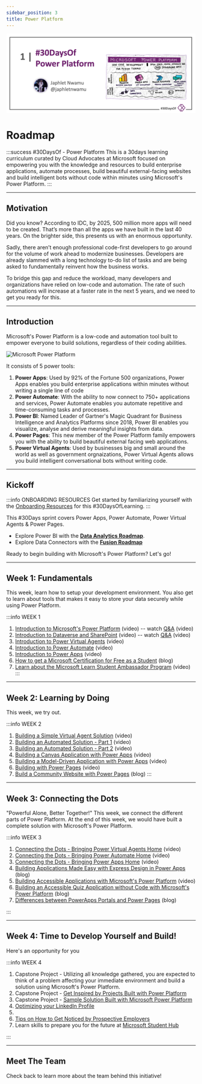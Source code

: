 ```yaml
---
sidebar_position: 3
title: Power Platform
---
```


![Banner Placeholder](./../../static/img/banners/power-platform.png) 

# Roadmap

:::success #30DaysOf - Power Platform
This is a 30days learning curriculum curated by Cloud Advocates at Microsoft focused on empowering you with the knowledge and resources to build enterprise applications, automate processes, build beautiful external-facing websites and build intelligent bots without code within minutes using Microsoft's Power Platform.
:::

---

## Motivation

Did you know? According to IDC, by 2025, 500 million more apps will need to be created. That’s more than all the apps we have built in the last 40 years. On the brighter side, this presents us with an enormous opportunity.

Sadly, there aren’t enough professional code-first developers to go around for the volume of work ahead to modernize businesses. Developers are already slammed with a long technology to-do list of tasks and are being asked to fundamentally reinvent how the business works. 

To bridge this gap and reduce the workload, many developers and organizations have relied on low-code and automation. The rate of such automations will increase at a faster rate in the next 5 years, and we need to get you ready for this.

---

## Introduction
Microsoft's Power Platform is a low-code and automation tool built to empower everyone to build solutions, regardless of their coding abilities. 

![Microsoft Power Platform](https://techcommunity.microsoft.com/t5/image/serverpage/image-id/380778iB5B49453239171B2/image-size/large?v=v2&px=999)

It consists of 5 power tools:
1. **Power Apps**: Used by 92% of the Fortune 500 organizations, Power Apps enables you build enterprise applications within minutes without writing a single line of code
2. **Power Automate**: With the ability to now connect to 750+ applications and services, Power Automate enables you automate repetitive and time-consuming tasks and processes.
3. **Power BI**: Named Leader of Gartner's Magic Quadrant for Business Intelligence and Analytics Platforms since 2018, Power BI enables you visualize, analyse and derive meaningful insights from data. 
4. **Power Pages**: This new member of the Power Platform family empowers you with the ability to build beautiful external facing web applications.
5. **Power Virtual Agents**: Used by businesses big and small around the world as well as government orgnaizations, Power Virtual Agents allows you build intelligent conversational bots without writing code.

---

## Kickoff

:::info ONBOARDING RESOURCES
Get started by familiarizing yourself with the [Onboarding Resources](https://aka.ms/Pre30DL) for this #30DaysOfLearning.
:::

This #30Days sprint covers Power Apps, Power Automate, Power Virtual Agents & Power Pages. 
 * Explore Power BI with the [**Data Analytics Roadmap**](./06-data-analytics.md).
 * Explore Data Connectors with the [**Fusion Roadmap**](./04-fusion.md)



Ready to begin building with Microsoft's Power Platform? 
Let's go!


---

## Week 1: Fundamentals
This week, learn how to setup your development environment. You also get to learn about tools that makes it easy to store your data securely while using Power Platform.

:::info WEEK 1 
 1. [Introduction to Microsoft's Power Platform​](http://aka.ms/30DL-PowerPlatformDay1) (video) -- watch [Q&A](https://youtu.be/sNtkfyt8WSE) (video)
 2. [Introduction to Dataverse and SharePoint](http://aka.ms/30DL-PowerPlatformDay2) (video) -- watch [Q&A](https://youtu.be/1feWyHQwZhc) (video)
 3. [Introduction to Power Virtual Agents](https://aka.ms/30DL-PowerPlatformDay3) (video)
 4. [Introduction to Power Automate](http://aka.ms/30DL-PowerPlatformDay5) (video)
 5. [Introduction to Power Apps](http://aka.ms/30DL-PowerPlatformDay10) (video)
 6. [How to get a Microsoft Certification for Free as a Student](https://techcommunity.microsoft.com/t5/educator-developer-blog/how-to-get-a-microsoft-certification-for-free-as-a-student/ba-p/3584897/?WT.mc_id=academic-76398-japhletnwamu) (blog)
 7. [Learn about the Microsoft Learn Student Ambassador Program](http://aka.ms/aboutmlsaprogram) (video)
:::

---

## Week 2: Learning by Doing
This week, we try out.

:::info WEEK 2 
 1. [Building a Simple Virtual Agent Solution](http://aka.ms/30DL-PowerPlatformDay4) (video)
 2. [Building an Automated Solution - Part 1](http://aka.ms/30DL-PowerPlatformDay8) (video)
 3. [Building an Automated Solution - Part 2](http://aka.ms/30DL-PowerPlatformDay9) (video)
 4. [Building a Canvas Application with Power Apps](http://aka.ms/30DL-PowerPlatformDay11) (video)
 5. [Building a Model-Driven Application with Power Apps](http://aka.ms/30DL-PowerPlatformDay12) (video)
 6. [Building with Power Pages](http://aka.ms/30DL-PowerPlatformDay15) (video)
 7. [Build a Community Website with Power Pages](https://techcommunity.microsoft.com/t5/educator-developer-blog/build-a-community-website-with-power-pages/ba-p/3576465/?WT.mc_id=academic-76398-japhletnwamu) (blog)
:::

---

## Week 3: Connecting the Dots
"Powerful Alone, Better Together!" This week, we connect the different parts of Power Platform. At the end of this week, we would have built a complete solution with Microsoft's Power Platform.

:::info WEEK 3 
1. [Connecting the Dots - Bringing Power Virtual Agents Home](http://aka.ms/30DL-PowerPlatformDay17) (video)
2. [Connecting the Dots - Bringing Power Automate Home](http://aka.ms/30DL-PowerPlatformDay18) (video)
3. [Connecting the Dots - Bringing Power Apps Home](http://aka.ms/30DL-PowerPlatformDay19) (video)
4. [Building Applications Made Easy with Express Design in Power Apps](http://aka.ms/PowerAppsExpressDesign) (blog)
5. [Building Accessible Applications with Microsoft's Power Platform](http://aka.ms/BuildAccessibleApps) (video)
6. [Building an Accessible Quiz Application without Code with Microsoft's Power Platform](https://techcommunity.microsoft.com/t5/educator-developer-blog/building-an-accessible-application-with-power-platform/ba-p/3549935) (blog)
7. [Differences between PowerApps Portals and Power Pages](https://techcommunity.microsoft.com/t5/educator-developer-blog/differences-between-powerapps-portals-and-power-pages/ba-p/3571229/?WT.mc_id=academic-76398-japhletnwamu) (blog)

:::

---

## Week 4: Time to Develop Yourself and Build!
Here's an opportunity for you 

:::info WEEK 4
 1. Capstone Project - Utilizing all knowledge gathered, you are expected to think of a problem affecting your immediate environment and build a solution using Microsoft's Power Platform.
 2. Capstone Project - [Get Inspired by Projects Built with Power Platform](http://aka.ms/ppsamples)
 3. Capstone Project - [Sample Solution Built with Microsoft Power Platform](http://aka.ms/30DL-SampleProject)
 4. [Optimizing your LinkedIn Profile](http://aka.ms/30DLTidyUp)
 5.
 6. [Tips on How to Get Noticed by Prospective Employers](https://aka.ms/HowtoGetNoticed) 
 7. Learn skills to prepare you for the future at [Microsoft Student Hub](https://docs.microsoft.com/en-us/training/student-hub/?WT.mc_id=academic-76398-japhletnwamu)
 
:::

---

## Meet The Team

Check back to learn more about the team behind this initiative!